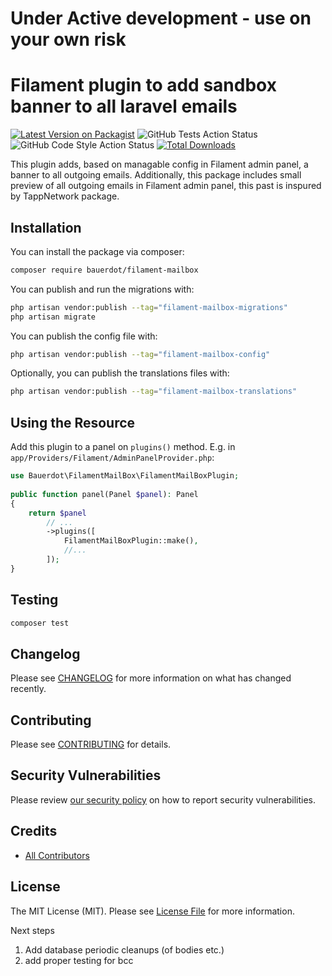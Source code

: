 # Under Active development - use on your own risk
# Filament plugin to add sandbox banner to all laravel emails

[![Latest Version on Packagist](https://img.shields.io/packagist/v/bauerdot/filament-mailbox.svg?style=flat-square)](https://packagist.org/packages/bauerdot/filament-mailbox)
![GitHub Tests Action Status](https://github.com/BauerdotUZH/filament-mailbox/actions/workflows/run-tests.yml/badge.svg)
![GitHub Code Style Action Status](https://github.com/BauerdotUZH/filament-mailbox/actions/workflows/fix-php-code-style-issues.yml/badge.svg)
[![Total Downloads](https://img.shields.io/packagist/dt/bauerdot/filament-mailbox.svg?style=flat-square)](https://packagist.org/packages/bauerdot/filament-mailbox)

This plugin adds, based on managable config in Filament admin panel, a banner to all outgoing emails. Additionally, this package includes small preview of all outgoing emails in Filament admin panel, this past is inspured by TappNetwork package.

## Installation

You can install the package via composer:


```bash
composer require bauerdot/filament-mailbox
```

You can publish and run the migrations with:

```bash
php artisan vendor:publish --tag="filament-mailbox-migrations"
php artisan migrate
```

You can publish the config file with:

```bash
php artisan vendor:publish --tag="filament-mailbox-config"
```


Optionally, you can publish the translations files with:

```bash
php artisan vendor:publish --tag="filament-mailbox-translations"
```

## Using the Resource

Add this plugin to a panel on `plugins()` method. 
E.g. in `app/Providers/Filament/AdminPanelProvider.php`:

```php
use Bauerdot\FilamentMailBox\FilamentMailBoxPlugin;
 
public function panel(Panel $panel): Panel
{
    return $panel
        // ...
        ->plugins([
            FilamentMailBoxPlugin::make(),
            //...
        ]);
}
```

## Testing

```bash
composer test
```

## Changelog

Please see [CHANGELOG](CHANGELOG.md) for more information on what has changed recently.

## Contributing

Please see [CONTRIBUTING](CONTRIBUTING.md) for details.

## Security Vulnerabilities

Please review [our security policy](../../security/policy) on how to report security vulnerabilities.

## Credits

-   [All Contributors](../../contributors)

## License

The MIT License (MIT). Please see [License File](LICENSE.md) for more information.


Next steps
1) Add database periodic cleanups (of bodies etc.)
3) add proper testing for bcc 